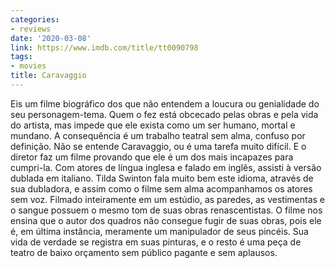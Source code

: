 ```yaml
---
categories:
- reviews
date: '2020-03-08'
link: https://www.imdb.com/title/tt0090798
tags:
- movies
title: Caravaggio
---
```


Eis um filme biográfico dos que não entendem a loucura ou genialidade do seu personagem-tema. Quem o fez está obcecado pelas obras e pela vida do artista, mas impede que ele exista como um ser humano, mortal e mundano. A consequência é um trabalho teatral sem alma, confuso por definição. Não se entende Caravaggio, ou é uma tarefa muito difícil. E o diretor faz um filme provando que ele é um dos mais incapazes para cumpri-la. Com atores de língua inglesa e falado em inglês, assisti à versão dublada em italiano. Tilda Swinton fala muito bem este idioma, através de sua dubladora, e assim como o filme sem alma acompanhamos os atores sem voz. Filmado inteiramente em um estúdio, as paredes, as vestimentas e o sangue possuem o mesmo tom de suas obras renascentistas. O filme nos ensina que o autor dos quadros não consegue fugir de suas obras, pois ele é, em última instância, meramente um manipulador de seus pincéis. Sua vida de verdade se registra em suas pinturas, e o resto é uma peça de teatro de baixo orçamento sem público pagante e sem aplausos.
